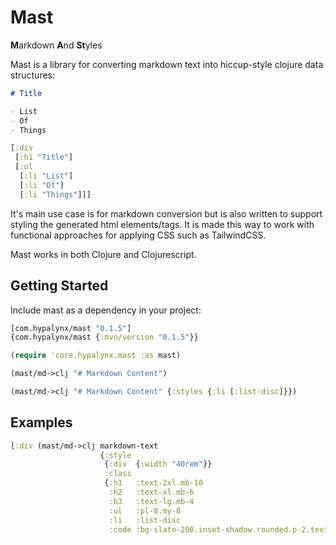 # Mast

**M**arkdown **A**nd **St**yles

Mast is a library for converting markdown text into hiccup-style clojure data structures:

```markdown
# Title

- List
- Of
- Things
```

```clojure
[:div
 [:h1 "Title"]
 [:ul
  [:li "List"]
  [:li "Of"]
  [:li "Things"]]]
```

It's main use case is for markdown conversion but is also written to support styling the generated
html elements/tags. It is made this way to work with functional approaches for applying CSS such as
TailwindCSS.

Mast works in both Clojure and Clojurescript.

## Getting Started

Include mast as a dependency in your project: 
```clojure
[com.hypalynx/mast "0.1.5"]
{com.hypalynx/mast {:mvn/version "0.1.5"}}
```

```clojure
(require 'core.hypalynx.mast :as mast)

(mast/md->clj "# Markdown Content")

(mast/md->clj "# Markdown Content" {:styles {:li [:list-disc]}})
```

## Examples

```clojure
[:div (mast/md->clj markdown-text
                    {:style
                     {:div  {:width "40rem"}}
                     :class
                     {:h1   :text-2xl.mb-10
                      :h2   :text-xl.mb-6
                      :h3   :text-lg.mb-4
                      :ul   :pl-8.my-8
                      :li   :list-disc
                      :code :bg-slate-200.inset-shadow.rounded.p-2.text-sm}})]
```
